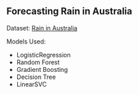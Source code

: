 ## Forecasting Rain in Australia
Dataset: [Rain in Australia](https://www.kaggle.com/datasets/jsphyg/weather-dataset-rattle-package)

Models Used:
- LogisticRegression
- Random Forest
- Gradient Boosting
- Decision Tree
- LinearSVC
